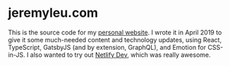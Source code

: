 # jeremyleu.com

This is the source code for my [personal website](https://www.jeremyleu.com). I wrote it in April 2019 to give it some much-needed content and technology updates, using React, TypeScript, GatsbyJS (and by extension, GraphQL), and Emotion for CSS-in-JS. I also wanted to try out [Netlify Dev](https://www.netlify.com/products/dev/), which was really awesome.

